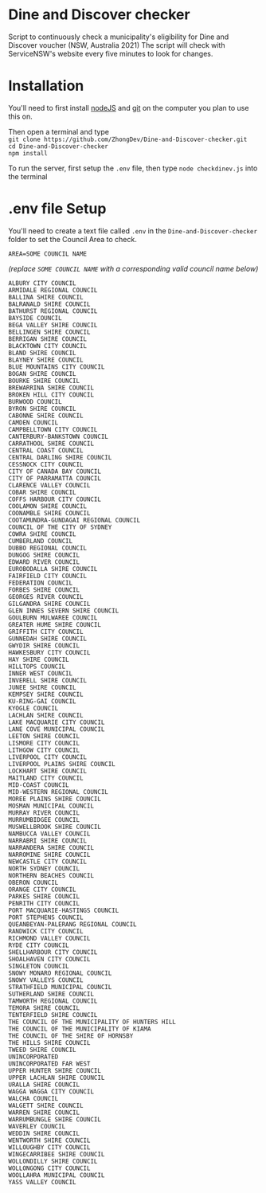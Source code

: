 # Dine and Discover checker

Script to continuously check a municipality's eligibility for Dine and Discover voucher (NSW, Australia 2021)
The script will check with ServiceNSW's website every five minutes to look for changes.

# Installation

You'll need to first install [nodeJS](https://nodejs.org/en/download/ "Click here to goto the nodeJS download page") and [git](https://git-scm.com/downloads "Click here to goto the git download page") on the computer you plan to use this on.</br>

Then open a terminal and type</br>
`git clone https://github.com/ZhongDev/Dine-and-Discover-checker.git`</br>
`cd Dine-and-Discover-checker`</br>
`npm install`</br>

To run the server, first setup the `.env` file, then type `node checkdinev.js` into the terminal</br>

# .env file Setup

You'll need to create a text file called `.env` in the `Dine-and-Discover-checker` folder to set the Council Area to check.

```
AREA=SOME COUNCIL NAME
```

_(replace `SOME COUNCIL NAME` with a corresponding valid council name below)_

```
ALBURY CITY COUNCIL
ARMIDALE REGIONAL COUNCIL
BALLINA SHIRE COUNCIL
BALRANALD SHIRE COUNCIL
BATHURST REGIONAL COUNCIL
BAYSIDE COUNCIL
BEGA VALLEY SHIRE COUNCIL
BELLINGEN SHIRE COUNCIL
BERRIGAN SHIRE COUNCIL
BLACKTOWN CITY COUNCIL
BLAND SHIRE COUNCIL
BLAYNEY SHIRE COUNCIL
BLUE MOUNTAINS CITY COUNCIL
BOGAN SHIRE COUNCIL
BOURKE SHIRE COUNCIL
BREWARRINA SHIRE COUNCIL
BROKEN HILL CITY COUNCIL
BURWOOD COUNCIL
BYRON SHIRE COUNCIL
CABONNE SHIRE COUNCIL
CAMDEN COUNCIL
CAMPBELLTOWN CITY COUNCIL
CANTERBURY-BANKSTOWN COUNCIL
CARRATHOOL SHIRE COUNCIL
CENTRAL COAST COUNCIL
CENTRAL DARLING SHIRE COUNCIL
CESSNOCK CITY COUNCIL
CITY OF CANADA BAY COUNCIL
CITY OF PARRAMATTA COUNCIL
CLARENCE VALLEY COUNCIL
COBAR SHIRE COUNCIL
COFFS HARBOUR CITY COUNCIL
COOLAMON SHIRE COUNCIL
COONAMBLE SHIRE COUNCIL
COOTAMUNDRA-GUNDAGAI REGIONAL COUNCIL
COUNCIL OF THE CITY OF SYDNEY
COWRA SHIRE COUNCIL
CUMBERLAND COUNCIL
DUBBO REGIONAL COUNCIL
DUNGOG SHIRE COUNCIL
EDWARD RIVER COUNCIL
EUROBODALLA SHIRE COUNCIL
FAIRFIELD CITY COUNCIL
FEDERATION COUNCIL
FORBES SHIRE COUNCIL
GEORGES RIVER COUNCIL
GILGANDRA SHIRE COUNCIL
GLEN INNES SEVERN SHIRE COUNCIL
GOULBURN MULWAREE COUNCIL
GREATER HUME SHIRE COUNCIL
GRIFFITH CITY COUNCIL
GUNNEDAH SHIRE COUNCIL
GWYDIR SHIRE COUNCIL
HAWKESBURY CITY COUNCIL
HAY SHIRE COUNCIL
HILLTOPS COUNCIL
INNER WEST COUNCIL
INVERELL SHIRE COUNCIL
JUNEE SHIRE COUNCIL
KEMPSEY SHIRE COUNCIL
KU-RING-GAI COUNCIL
KYOGLE COUNCIL
LACHLAN SHIRE COUNCIL
LAKE MACQUARIE CITY COUNCIL
LANE COVE MUNICIPAL COUNCIL
LEETON SHIRE COUNCIL
LISMORE CITY COUNCIL
LITHGOW CITY COUNCIL
LIVERPOOL CITY COUNCIL
LIVERPOOL PLAINS SHIRE COUNCIL
LOCKHART SHIRE COUNCIL
MAITLAND CITY COUNCIL
MID-COAST COUNCIL
MID-WESTERN REGIONAL COUNCIL
MOREE PLAINS SHIRE COUNCIL
MOSMAN MUNICIPAL COUNCIL
MURRAY RIVER COUNCIL
MURRUMBIDGEE COUNCIL
MUSWELLBROOK SHIRE COUNCIL
NAMBUCCA VALLEY COUNCIL
NARRABRI SHIRE COUNCIL
NARRANDERA SHIRE COUNCIL
NARROMINE SHIRE COUNCIL
NEWCASTLE CITY COUNCIL
NORTH SYDNEY COUNCIL
NORTHERN BEACHES COUNCIL
OBERON COUNCIL
ORANGE CITY COUNCIL
PARKES SHIRE COUNCIL
PENRITH CITY COUNCIL
PORT MACQUARIE-HASTINGS COUNCIL
PORT STEPHENS COUNCIL
QUEANBEYAN-PALERANG REGIONAL COUNCIL
RANDWICK CITY COUNCIL
RICHMOND VALLEY COUNCIL
RYDE CITY COUNCIL
SHELLHARBOUR CITY COUNCIL
SHOALHAVEN CITY COUNCIL
SINGLETON COUNCIL
SNOWY MONARO REGIONAL COUNCIL
SNOWY VALLEYS COUNCIL
STRATHFIELD MUNICIPAL COUNCIL
SUTHERLAND SHIRE COUNCIL
TAMWORTH REGIONAL COUNCIL
TEMORA SHIRE COUNCIL
TENTERFIELD SHIRE COUNCIL
THE COUNCIL OF THE MUNICIPALITY OF HUNTERS HILL
THE COUNCIL OF THE MUNICIPALITY OF KIAMA
THE COUNCIL OF THE SHIRE OF HORNSBY
THE HILLS SHIRE COUNCIL
TWEED SHIRE COUNCIL
UNINCORPORATED
UNINCORPORATED FAR WEST
UPPER HUNTER SHIRE COUNCIL
UPPER LACHLAN SHIRE COUNCIL
URALLA SHIRE COUNCIL
WAGGA WAGGA CITY COUNCIL
WALCHA COUNCIL
WALGETT SHIRE COUNCIL
WARREN SHIRE COUNCIL
WARRUMBUNGLE SHIRE COUNCIL
WAVERLEY COUNCIL
WEDDIN SHIRE COUNCIL
WENTWORTH SHIRE COUNCIL
WILLOUGHBY CITY COUNCIL
WINGECARRIBEE SHIRE COUNCIL
WOLLONDILLY SHIRE COUNCIL
WOLLONGONG CITY COUNCIL
WOOLLAHRA MUNICIPAL COUNCIL
YASS VALLEY COUNCIL
```
